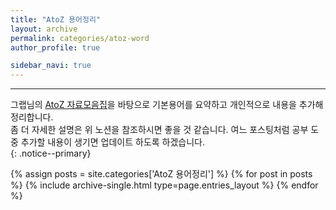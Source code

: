 ```yaml
---
title: "AtoZ 용어정리"
layout: archive
permalink: categories/atoz-word
author_profile: true

sidebar_navi: true
---
```

***
그랩님의 [AtoZ 자료모음집](https://www.grabbing.me/IT-A-to-Z-By-1e1fbc981b7c4c03ac44943085ac8304)을 바탕으로 기본용어를 요약하고 개인적으로 내용을 추가해 정리합니다.   
좀 더 자세한 설명은 위 노션을 참조하시면 좋을 것 같습니다. 
여느 포스팅처럼 공부 도중 추가할 내용이 생기면 업데이트 하도록 하겠습니다.  
{: .notice--primary}

{% assign posts = site.categories['AtoZ 용어정리'] %}
{% for post in posts %} {% include archive-single.html type=page.entries_layout %} {% endfor %}